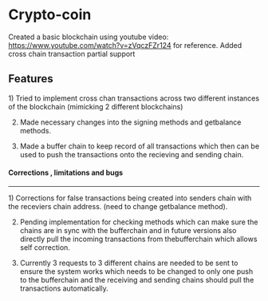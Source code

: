 # Crypto-coin


Created a basic blockchain using youtube video: https://www.youtube.com/watch?v=zVqczFZr124 for reference.
Added cross chain transaction partial support

<h2>Features</h2>
<p>
1) Tried to implement cross chan transactions across two different instances of the blockchain (mimicking 2 different blockchains)
  
2) Made necessary changes into the signing methods and getbalance methods.

3) Made a buffer chain to keep record of all transactions which then can be used to push the transactions onto the recieving and sending chain. </p>


<h4>Corrections , limitations and bugs</h4>
<hr>
<p>
1) Corrections for false transactions being created into senders chain with the receviers chain address. (need to change getbalance method).
  
2) Pending implementation for checking methods which can make sure the chains are in sync with the bufferchain and in future versions also directly pull the incoming transactions from thebufferchain which allows self correction.
  
3) Currently 3 requests to 3 different chains are needed to be sent to ensure the system works which needs to be changed to only one push to the bufferchain and the    receiving and sending chains should pull the transactions automatically.
</p>
